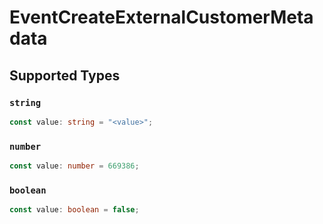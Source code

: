 # EventCreateExternalCustomerMetadata


## Supported Types

### `string`

```typescript
const value: string = "<value>";
```

### `number`

```typescript
const value: number = 669386;
```

### `boolean`

```typescript
const value: boolean = false;
```

